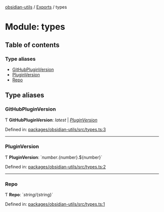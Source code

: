 [obsidian-utils](../README.md) / [Exports](../modules.md) / types

# Module: types

## Table of contents

### Type aliases

- [GitHubPluginVersion](types.md#githubpluginversion)
- [PluginVersion](types.md#pluginversion)
- [Repo](types.md#repo)

## Type aliases

### GitHubPluginVersion

Ƭ **GitHubPluginVersion**: *latest* \| [*PluginVersion*](types.md#pluginversion)

Defined in: [packages/obsidian-utils/src/types.ts:3](https://github.com/zephraph/obsidian-tools/blob/a9d0109/packages/obsidian-utils/src/types.ts#L3)

___

### PluginVersion

Ƭ **PluginVersion**: \`${number}.${number}.${number}\`

Defined in: [packages/obsidian-utils/src/types.ts:2](https://github.com/zephraph/obsidian-tools/blob/a9d0109/packages/obsidian-utils/src/types.ts#L2)

___

### Repo

Ƭ **Repo**: \`${string}/${string}\`

Defined in: [packages/obsidian-utils/src/types.ts:1](https://github.com/zephraph/obsidian-tools/blob/a9d0109/packages/obsidian-utils/src/types.ts#L1)
